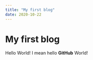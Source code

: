 ```yaml
---
title: "My first blog"
date: 2020-10-22
---
```


# My first blog

Hello World! I mean hello **GitHub** World!
